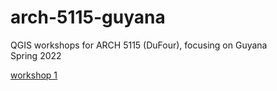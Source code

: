 # arch-5115-guyana
QGIS workshops for ARCH 5115 (DuFour), focusing on Guyana \
Spring 2022

[workshop 1](workshop1)
